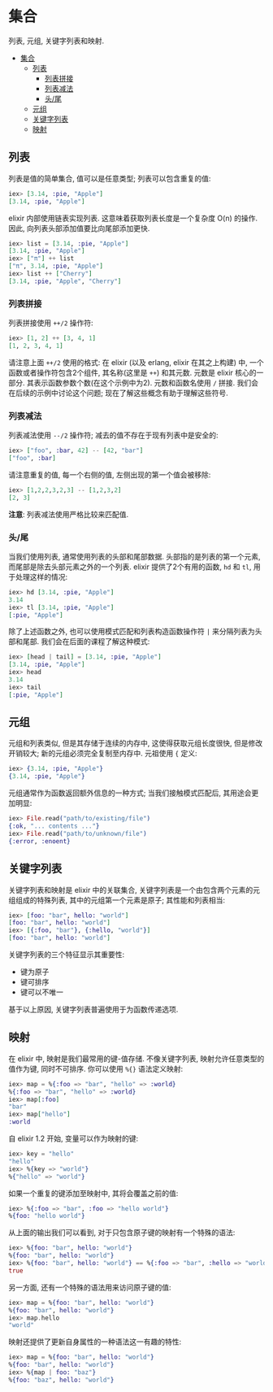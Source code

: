 # 集合

列表, 元组, 关键字列表和映射.

<!-- TOC -->

- [集合](#%E9%9B%86%E5%90%88)
    - [列表](#%E5%88%97%E8%A1%A8)
        - [列表拼接](#%E5%88%97%E8%A1%A8%E6%8B%BC%E6%8E%A5)
        - [列表减法](#%E5%88%97%E8%A1%A8%E5%87%8F%E6%B3%95)
        - [头/尾](#%E5%A4%B4%E5%B0%BE)
    - [元组](#%E5%85%83%E7%BB%84)
    - [关键字列表](#%E5%85%B3%E9%94%AE%E5%AD%97%E5%88%97%E8%A1%A8)
    - [映射](#%E6%98%A0%E5%B0%84)

<!-- /TOC -->

## 列表
列表是值的简单集合, 值可以是任意类型; 列表可以包含重复的值:
```elixir
iex> [3.14, :pie, "Apple"]
[3.14, :pie, "Apple"]
```

elixir 内部使用链表实现列表. 这意味着获取列表长度是一个复杂度 O(n) 的操作. 因此, 向列表头部添加值要比向尾部添加更快.
```elixir
iex> list = [3.14, :pie, "Apple"]
[3.14, :pie, "Apple"]
iex> ["π"] ++ list
["π", 3.14, :pie, "Apple"]
iex> list ++ ["Cherry"]
[3.14, :pie, "Apple", "Cherry"]
```

### 列表拼接
列表拼接使用 `++/2` 操作符:
```elixir
iex> [1, 2] ++ [3, 4, 1]
[1, 2, 3, 4, 1]
```
请注意上面 `++/2` 使用的格式: 在 elixir (以及 erlang, elixir 在其之上构建) 中, 一个函数或者操作符包含2个组件, 其名称(这里是 `++`) 和其元数. 元数是 elixir 核心的一部分. 其表示函数参数个数(在这个示例中为2). 元数和函数名使用 `/` 拼接. 我们会在后续的示例中讨论这个问题; 现在了解这些概念有助于理解这些符号.

### 列表减法
列表减法使用 `--/2` 操作符; 减去的值不存在于现有列表中是安全的:
```elixir
iex> ["foo", :bar, 42] -- [42, "bar"]
["foo", :bar]
```

请注意重复的值, 每一个右侧的值, 左侧出现的第一个值会被移除:
```elixir
iex> [1,2,2,3,2,3] -- [1,2,3,2]
[2, 3]
```
**注意**: 列表减法使用严格比较来匹配值.

### 头/尾
当我们使用列表, 通常使用列表的头部和尾部数据. 头部指的是列表的第一个元素, 而尾部是除去头部元素之外的一个列表. elixir 提供了2个有用的函数, `hd` 和 `tl`, 用于处理这样的情况:
```elixir
iex> hd [3.14, :pie, "Apple"]
3.14
iex> tl [3.14, :pie, "Apple"]
[:pie, "Apple"]
```

除了上述函数之外, 也可以使用模式匹配和列表构造函数操作符 `|` 来分隔列表为头部和尾部. 我们会在后面的课程了解这种模式:
```elixir
iex> [head | tail] = [3.14, :pie, "Apple"]
[3.14, :pie, "Apple"]
iex> head
3.14
iex> tail
[:pie, "Apple"]
```

## 元组
元组和列表类似, 但是其存储于连续的内存中, 这使得获取元组长度很快, 但是修改开销较大; 新的元组必须完全复制至内存中. 元祖使用 `{` 定义:
```elixir
iex> {3.14, :pie, "Apple"}
{3.14, :pie, "Apple"}
```
元组通常作为函数返回额外信息的一种方式; 当我们接触模式匹配后, 其用途会更加明显:
```elixir
iex> File.read("path/to/existing/file")
{:ok, "... contents ..."}
iex> File.read("path/to/unknown/file")
{:error, :enoent}
```

## 关键字列表
关键字列表和映射是 elixir 中的关联集合, 关键字列表是一个由包含两个元素的元组组成的特殊列表, 其中的元组第一个元素是原子; 其性能和列表相当:
```elixir
iex> [foo: "bar", hello: "world"]
[foo: "bar", hello: "world"]
iex> [{:foo, "bar"}, {:hello, "world"}]
[foo: "bar", hello: "world"]
```

关键字列表的三个特征显示其重要性:

* 键为原子
* 键可排序
* 键可以不唯一

基于以上原因, 关键字列表普遍使用于为函数传递选项.

## 映射
在 elixir 中, 映射是我们最常用的键-值存储. 不像关键字列表, 映射允许任意类型的值作为键, 同时不可排序. 你可以使用 `%{}` 语法定义映射:
```elixir
iex> map = %{:foo => "bar", "hello" => :world}
%{:foo => "bar", "hello" => :world}
iex> map[:foo]
"bar"
iex> map["hello"]
:world
```

自 elixir 1.2 开始, 变量可以作为映射的键:
```elixir
iex> key = "hello"
"hello"
iex> %{key => "world"}
%{"hello" => "world"}
```

如果一个重复的键添加至映射中, 其将会覆盖之前的值:
```elixir
iex> %{:foo => "bar", :foo => "hello world"}
%{foo: "hello world"}
```

从上面的输出我们可以看到, 对于只包含原子键的映射有一个特殊的语法:
```elixir
iex> %{foo: "bar", hello: "world"}
%{foo: "bar", hello: "world"}
iex> %{foo: "bar", hello: "world"} == %{:foo => "bar", :hello => "world"}
true
```

另一方面, 还有一个特殊的语法用来访问原子键的值:
```elixir
iex> map = %{foo: "bar", hello: "world"}
%{foo: "bar", hello: "world"}
iex> map.hello
"world"
```

映射还提供了更新自身属性的一种语法这一有趣的特性:
```elixir
iex> map = %{foo: "bar", hello: "world"}
%{foo: "bar", hello: "world"}
iex> %{map | foo: "baz"}
%{foo: "baz", hello: "world"}
```
